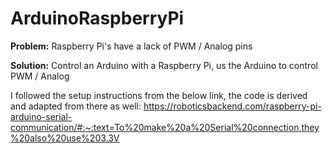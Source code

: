 # ArduinoRaspberryPi

**Problem:** Raspberry Pi's have a lack of PWM / Analog pins

**Solution:** Control an Arduino with a Raspberry Pi, us the Arduino to control PWM / Analog

I followed the setup instructions from the below link, the code is derived and adapted from there as well:
https://roboticsbackend.com/raspberry-pi-arduino-serial-communication/#:~:text=To%20make%20a%20Serial%20connection,they%20also%20use%203.3V
